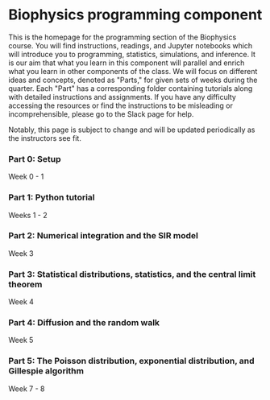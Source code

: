 # Biophysics programming component

This is the homepage for the programming section of the Biophysics course.
You will find instructions, readings, and Jupyter notebooks which will introduce you to programming, statistics, simulations, and inference.
It is our aim that what you learn in this component will parallel and enrich what you learn in other components of the class.
We will focus on different ideas and concepts, denoted as "Parts," for given sets of weeks during the quarter.
Each "Part" has a corresponding folder containing tutorials along with detailed instructions and assignments.
If you have any difficulty accessing the resources or find the instructions to be misleading or incomprehensible, please go to the Slack page for help.

Notably, this page is subject to change and will be updated periodically as the instructors see fit.

### Part 0: Setup
Week 0 - 1

### Part 1: Python tutorial
Weeks 1 - 2

### Part 2: Numerical integration and the SIR model

Week 3

### Part 3: Statistical distributions, statistics, and the central limit theorem

Week 4

### Part 4: Diffusion and the random walk

Week 5

### Part 5: The Poisson distribution, exponential distribution, and Gillespie algorithm

Week 7 - 8